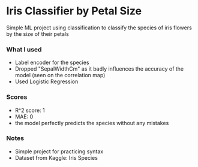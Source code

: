 # Iris Classifier by Petal Size
Simple ML project using classification to classify the species of iris flowers by the size of their petals

### What I used
- Label encoder for the species
- Dropped "SepalWidthCm" as it badly influences the accuracy of the model (seen on the correlation map)
- Used Logistic Regression

### Scores
- R^2 score: 1
- MAE: 0
- the model perfectly predicts the species without any mistakes

### Notes
- Simple project for practicing syntax
- Dataset from Kaggle: Iris Species
